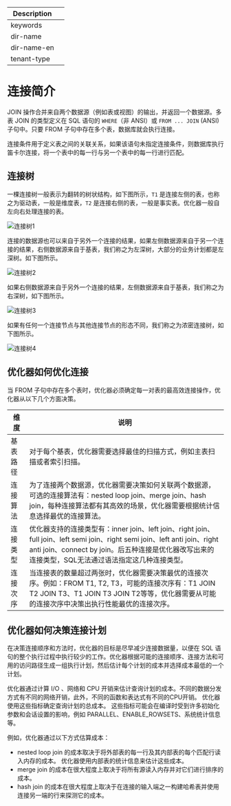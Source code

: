 | Description   |                 |
|---------------|-----------------|
| keywords      |                 |
| dir-name      |                 |
| dir-name-en   |                 |
| tenant-type   |                 |

# 连接简介

JOIN 操作合并来自两个数据源（例如表或视图）的输出，并返回一个数据源。多表 JOIN 的类型定义在 SQL 语句的 `WHERE`（非 ANSI）或 `FROM ... JOIN` (ANSI) 子句中。只要 FROM 子句中存在多个表，数据库就会执行连接。

连接条件用于定义表之间的关联关系，如果该语句未指定连接条件，则数据库执行笛卡尔连接，将一个表中的每一行与另一个表中的每一行进行匹配。

## 连接树

一棵连接树一般表示为翻转的树状结构，如下图所示，`T1` 是连接左侧的表，也称之为驱动表，一般是维度表，`T2` 是连接右侧的表，一般是事实表。优化器一般自左向右处理连接的表。

![连接树1](https://obbusiness-private.oss-cn-shanghai.aliyuncs.com/doc/img/observer-enterprise/V4.2.1/manage/join1.png)

连接的数据源也可以来自于另外一个连接的结果，如果左侧数据源来自于另一个连接的结果，右侧数据源来自于基表，我们称之为左深树，大部分的业务计划都是左深树。如下图所示。

![连接树2](https://obbusiness-private.oss-cn-shanghai.aliyuncs.com/doc/img/observer-enterprise/V4.2.1/manage/join2.png)

如果右侧数据源来自于另外一个连接的结果，左侧数据源来自于基表，我们称之为右深树，如下图所示。

![连接树3](https://obbusiness-private.oss-cn-shanghai.aliyuncs.com/doc/img/observer-enterprise/V4.2.1/manage/join3.png)

如果有任何一个连接节点与其他连接节点的形态不同，我们称之为浓密连接树，如下图所示。

![连接树4](https://obbusiness-private.oss-cn-shanghai.aliyuncs.com/doc/img/observer-enterprise/V4.2.1/manage/join4.png)

## 优化器如何优化连接

当 FROM 子句中存在多个表时，优化器必须确定每一对表的最高效连接操作，优化器从以下几个方面决策。

|维度	|说明  |
|---|---|
|基表路径	|对于每个基表，优化器需要选择最佳的扫描方式，例如主表扫描或者索引扫描。|
|连接算法	|为了连接两个数据源，优化器需要决策如何关联两个数据源，可选的连接算法有：nested loop join、merge join、hash join，每种连接算法都有其高效的场景，优化器需要根据统计信息选择最优的连接算法。|
|连接类型	|优化器支持的连接类型有：inner join、left join、right join、full join、left semi join、right semi join、left anti join、right anti join、connect by join。后五种连接是优化器改写出来的连接类型，SQL无法通过语法指定这几种连接类型。|
|连接次序	|当连接表的数量超过两张时，优化器需要决策最优的连接次序。例如：FROM T1, T2, T3，可能的连接次序有：T1 JOIN T2 JOIN T3、T1 JOIN T3 JOIN T2等等，优化器需要从可能的连接次序中决策出执行性能最优的连接次序。|

## 优化器如何决策连接计划

在决策连接顺序和方法时，优化器的目标是尽早减少连接数据量，以便在 SQL 语句的整个执行过程中执行较少的工作。优化器根据可能的连接顺序、连接方法和可用的访问路径生成一组执行计划，然后估计每个计划的成本并选择成本最低的一个计划。

优化器通过计算 I/O 、网络和 CPU 开销来估计查询计划的成本。不同的数据分发方式有不同的网络开销，此外，不同的函数和表达式有不同的CPU开销。 优化器使用这些指标确定查询计划的总成本。 这些指标可能会在编译时受到许多初始化参数和会话设置的影响，例如 PARALLEL、ENABLE_ROWSETS、系统统计信息等。

例如，优化器通过以下方式估算成本：

* nested loop join 的成本取决于将外部表的每一行及其内部表的每个匹配行读入内存的成本。 优化器使用内部表的统计信息来估计这些成本。
* merge join 的成本在很大程度上取决于将所有源读入内存并对它们进行排序的成本。
* hash join 的成本在很大程度上取决于在连接的输入端之一构建哈希表并使用连接另一端的行来探测它的成本。
